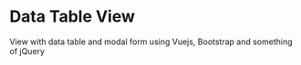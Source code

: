 # Data Table View

View with data table and modal form using Vuejs, Bootstrap and something of jQuery
